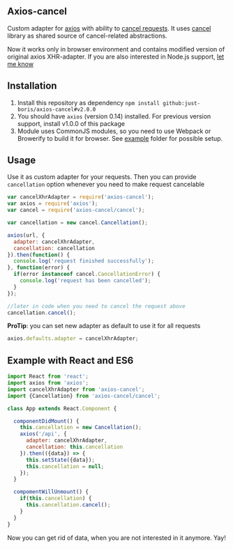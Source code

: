 ## Axios-cancel

Custom adapter for [axios] with ability to [cancel requests](https://github.com/mzabriskie/axios/issues/333).
It uses [cancel] library as shared source of cancel-related abstractions.

Now it works only in browser environment and contains modified version of original axios XHR-adapter. If you are also interested in Node.js support, [let me know](https://github.com/just-boris/axios-cancel/issues/new)

## Installation

1. Install this repository as dependency `npm install github:just-boris/axios-cancel#v2.0.0`
2. You should have `axios` (version 0.14) installed. For previous version support, install v1.0.0 of this package
3. Module uses CommonJS modules, so you need to use Webpack or Browerify to build it for browser. See [example](example) folder for possible setup.

## Usage

Use it as custom adapter for your requests. Then you can provide `cancellation` option whenever you need to make request cancelable

```js
var cancelXhrAdapter = require('axios-cancel');
var axios = require('axios');
var cancel = require('axios-cancel/cancel');

var cancellation = new cancel.Cancellation();

axios(url, {
  adapter: cancelXhrAdapter,
  cancellation: cancellation
}).then(function() {
  console.log('request finished successfully');
}, function(error) {
  if(error instanceof cancel.CancellationError) {
    console.log('request has been cancelled');
  }
});

//later in code when you need to cancel the request above
cancellation.cancel();
```

**ProTip**: you can set new adapter as default to use it for all requests

```js
axios.defaults.adapter = cancelXhrAdapter;
```

## Example with React and ES6

```js
import React from 'react';
import axios from 'axios';
import cancelXhrAdapter from 'axios-cancel';
import {Cancellation} from 'axios-cancel/cancel';

class App extends React.Component {

  componentDidMount() {
    this.cancellation = new Cancellation();
    axios('/api', {
      adapter: cancelXhrAdapter,
      cancellation: this.cancellation
    }).then(({data}) => {
      this.setState({data});
      this.cancellation = null;
    });
  }

  compomentWillUnmount() {
    if(this.cancellation) {
      this.cancellation.cancel();
    }
  }
}
```

Now you can get rid of data, when you are not interested in it anymore. Yay!

[axios]: https://github.com/mzabriskie/axios
[cancel]: https://github.com/nickuraltsev/cancel
